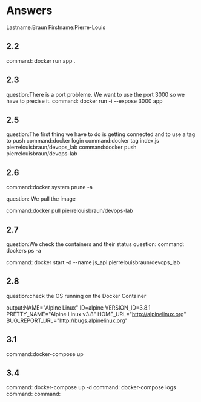 # Answers

Lastname:Braun
Firstname:Pierre-Louis

## 2.2
command: docker run app .

## 2.3
question:There is a port probleme. We  want to use the port 3000 so we have to precise it.
command: docker run -i --expose 3000 app

## 2.5
question:The first thing we have to do is getting connected and to use a tag to push
command:docker login
command:docker tag index.js pierrelouisbraun/devops_lab
command:docker push pierrelouisbraun/devops-lab

## 2.6
command:docker system prune -a

question: We pull the image 

command:docker pull pierrelouisbraun/devops-lab

## 2.7
question:We check the containers and their status
question:
command: dockers ps -a 

command: docker start -d --name js_api pierrelouisbraun/devops_lab 

## 2.8
question:check the OS running on the Docker Container

output:NAME="Alpine Linux"
ID=alpine
VERSION_ID=3.8.1
PRETTY_NAME="Alpine Linux v3.8"
HOME_URL="http://alpinelinux.org"
BUG_REPORT_URL="http://bugs.alpinelinux.org"

## 3.1
command:docker-compose up

## 3.4
command: docker-compose up -d
command: docker-compose logs
command:
command:
